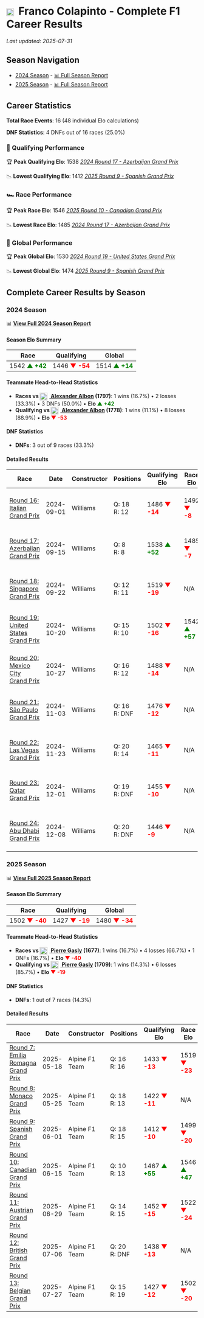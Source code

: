 # <img src="https://upload.wikimedia.org/wikipedia/commons/1/1a/Flag_of_Argentina.svg" alt="Argentina" width="20" height="auto" style="vertical-align: middle; margin-right: 5px;" onerror="this.outerHTML='🇦🇷'; this.style.marginRight='5px';"/> Franco Colapinto - Complete F1 Career Results

*Last updated: 2025-07-31*

## Season Navigation

- [2024 Season](#2024-season) - [📊 Full Season Report](../seasons/2024-season-report)
- [2025 Season](#2025-season) - [📊 Full Season Report](../seasons/2025-season-report)

## Career Statistics

**Total Race Events**: 16 (48 individual Elo calculations)

**DNF Statistics**: 4 DNFs out of 16 races (25.0%)

### 🏁 Qualifying Performance

🏆 **Peak Qualifying Elo**: 1538
   *[2024 Round 17 - Azerbaijan Grand Prix](../seasons/2024-season-report#round-17-azerbaijan-grand-prix)*

📉 **Lowest Qualifying Elo**: 1412
   *[2025 Round 9 - Spanish Grand Prix](../seasons/2025-season-report#round-9-spanish-grand-prix)*

### 🏎️ Race Performance

🏆 **Peak Race Elo**: 1546
   *[2025 Round 10 - Canadian Grand Prix](../seasons/2025-season-report#round-10-canadian-grand-prix)*

📉 **Lowest Race Elo**: 1485
   *[2024 Round 17 - Azerbaijan Grand Prix](../seasons/2024-season-report#round-17-azerbaijan-grand-prix)*

### 🌟 Global Performance

🏆 **Peak Global Elo**: 1530
   *[2024 Round 19 - United States Grand Prix](../seasons/2024-season-report#round-19-united-states-grand-prix)*

📉 **Lowest Global Elo**: 1474
   *[2025 Round 9 - Spanish Grand Prix](../seasons/2025-season-report#round-9-spanish-grand-prix)*


## Complete Career Results by Season

### 2024 Season

📊 **[View Full 2024 Season Report](../seasons/2024-season-report)**

#### Season Elo Summary

| Race | Qualifying | Global |
|------|------------|--------|
| 1542 **<span style="color: green;">▲ +42</span>** | 1446 **<span style="color: red;">▼ -54</span>** | 1514 **<span style="color: green;">▲ +14</span>** |

#### Teammate Head-to-Head Statistics

- **Races vs [<img src="https://upload.wikimedia.org/wikipedia/commons/a/a9/Flag_of_Thailand.svg" alt="Thailand" width="20" height="auto" style="vertical-align: middle; margin-right: 5px;" onerror="this.outerHTML='🇹🇭'; this.style.marginRight='5px';"/> Alexander Albon](alexander-albon) (1797)**: 1 wins (16.7%) • 2 losses (33.3%) • 3 DNFs (50.0%) • **Elo **<span style="color: green;">▲ +42</span>****
- **Qualifying vs [<img src="https://upload.wikimedia.org/wikipedia/commons/a/a9/Flag_of_Thailand.svg" alt="Thailand" width="20" height="auto" style="vertical-align: middle; margin-right: 5px;" onerror="this.outerHTML='🇹🇭'; this.style.marginRight='5px';"/> Alexander Albon](alexander-albon) (1778)**: 1 wins (11.1%) • 8 losses (88.9%) • **Elo **<span style="color: red;">▼ -53</span>****


#### DNF Statistics

- **DNFs**: 3 out of 9 races (33.3%)

#### Detailed Results

| Race | Date | Constructor | Positions | Qualifying Elo | Race Elo | Global Elo | Teammate |
|------|------|-------------|-----------|----------------|----------|------------|----------|
| [Round 16: Italian Grand Prix](../seasons/2024-season-report#round-16-italian-grand-prix) | 2024-09-01 | Williams | Q: 18<br/>R: 12 | 1486 **<span style="color: red;">▼ -14</span>** | 1492 **<span style="color: red;">▼ -8</span>** | 1490 **<span style="color: red;">▼ -10</span>** | [<img src="https://upload.wikimedia.org/wikipedia/commons/a/a9/Flag_of_Thailand.svg" alt="Thailand" width="20" height="auto" style="vertical-align: middle; margin-right: 5px;" onerror="this.outerHTML='🇹🇭'; this.style.marginRight='5px';"/> Alexander Albon](alexander-albon)<br/>Q: 9<br/>R: 9 |
| [Round 17: Azerbaijan Grand Prix](../seasons/2024-season-report#round-17-azerbaijan-grand-prix) | 2024-09-15 | Williams | Q: 8<br/>R: 8 | 1538 **<span style="color: green;">▲ +52</span>** | 1485 **<span style="color: red;">▼ -7</span>** | 1501 **<span style="color: green;">▲ +11</span>** | [<img src="https://upload.wikimedia.org/wikipedia/commons/a/a9/Flag_of_Thailand.svg" alt="Thailand" width="20" height="auto" style="vertical-align: middle; margin-right: 5px;" onerror="this.outerHTML='🇹🇭'; this.style.marginRight='5px';"/> Alexander Albon](alexander-albon)<br/>Q: 9<br/>R: 7 |
| [Round 18: Singapore Grand Prix](../seasons/2024-season-report#round-18-singapore-grand-prix) | 2024-09-22 | Williams | Q: 12<br/>R: 11 | 1519 **<span style="color: red;">▼ -19</span>** | N/A | 1495 **<span style="color: red;">▼ -6</span>** | [<img src="https://upload.wikimedia.org/wikipedia/commons/a/a9/Flag_of_Thailand.svg" alt="Thailand" width="20" height="auto" style="vertical-align: middle; margin-right: 5px;" onerror="this.outerHTML='🇹🇭'; this.style.marginRight='5px';"/> Alexander Albon](alexander-albon)<br/>Q: 11<br/>R: DNF |
| [Round 19: United States Grand Prix](../seasons/2024-season-report#round-19-united-states-grand-prix) | 2024-10-20 | Williams | Q: 15<br/>R: 10 | 1502 **<span style="color: red;">▼ -16</span>** | 1542 **<span style="color: green;">▲ +57</span>** | 1530 **<span style="color: green;">▲ +35</span>** | [<img src="https://upload.wikimedia.org/wikipedia/commons/a/a9/Flag_of_Thailand.svg" alt="Thailand" width="20" height="auto" style="vertical-align: middle; margin-right: 5px;" onerror="this.outerHTML='🇹🇭'; this.style.marginRight='5px';"/> Alexander Albon](alexander-albon)<br/>Q: 14<br/>R: 16 |
| [Round 20: Mexico City Grand Prix](../seasons/2024-season-report#round-20-mexico-city-grand-prix) | 2024-10-27 | Williams | Q: 16<br/>R: 12 | 1488 **<span style="color: red;">▼ -14</span>** | N/A | 1526 **<span style="color: red;">▼ -4</span>** | [<img src="https://upload.wikimedia.org/wikipedia/commons/a/a9/Flag_of_Thailand.svg" alt="Thailand" width="20" height="auto" style="vertical-align: middle; margin-right: 5px;" onerror="this.outerHTML='🇹🇭'; this.style.marginRight='5px';"/> Alexander Albon](alexander-albon)<br/>Q: 9<br/>R: DNF |
| [Round 21: São Paulo Grand Prix](../seasons/2024-season-report#round-21-so-paulo-grand-prix) | 2024-11-03 | Williams | Q: 16<br/>R: DNF | 1476 **<span style="color: red;">▼ -12</span>** | N/A | 1523 **<span style="color: red;">▼ -4</span>** | [<img src="https://upload.wikimedia.org/wikipedia/commons/a/a9/Flag_of_Thailand.svg" alt="Thailand" width="20" height="auto" style="vertical-align: middle; margin-right: 5px;" onerror="this.outerHTML='🇹🇭'; this.style.marginRight='5px';"/> Alexander Albon](alexander-albon)<br/>Q: 7<br/>R: DNF |
| [Round 22: Las Vegas Grand Prix](../seasons/2024-season-report#round-22-las-vegas-grand-prix) | 2024-11-23 | Williams | Q: 20<br/>R: 14 | 1465 **<span style="color: red;">▼ -11</span>** | N/A | 1519 **<span style="color: red;">▼ -3</span>** | [<img src="https://upload.wikimedia.org/wikipedia/commons/a/a9/Flag_of_Thailand.svg" alt="Thailand" width="20" height="auto" style="vertical-align: middle; margin-right: 5px;" onerror="this.outerHTML='🇹🇭'; this.style.marginRight='5px';"/> Alexander Albon](alexander-albon)<br/>Q: 17<br/>R: DNF |
| [Round 23: Qatar Grand Prix](../seasons/2024-season-report#round-23-qatar-grand-prix) | 2024-12-01 | Williams | Q: 19<br/>R: DNF | 1455 **<span style="color: red;">▼ -10</span>** | N/A | 1516 **<span style="color: red;">▼ -3</span>** | [<img src="https://upload.wikimedia.org/wikipedia/commons/a/a9/Flag_of_Thailand.svg" alt="Thailand" width="20" height="auto" style="vertical-align: middle; margin-right: 5px;" onerror="this.outerHTML='🇹🇭'; this.style.marginRight='5px';"/> Alexander Albon](alexander-albon)<br/>Q: 16<br/>R: 15 |
| [Round 24: Abu Dhabi Grand Prix](../seasons/2024-season-report#round-24-abu-dhabi-grand-prix) | 2024-12-08 | Williams | Q: 20<br/>R: DNF | 1446 **<span style="color: red;">▼ -9</span>** | N/A | 1514 **<span style="color: red;">▼ -3</span>** | [<img src="https://upload.wikimedia.org/wikipedia/commons/a/a9/Flag_of_Thailand.svg" alt="Thailand" width="20" height="auto" style="vertical-align: middle; margin-right: 5px;" onerror="this.outerHTML='🇹🇭'; this.style.marginRight='5px';"/> Alexander Albon](alexander-albon)<br/>Q: 18<br/>R: 11 |

### 2025 Season

📊 **[View Full 2025 Season Report](../seasons/2025-season-report)**

#### Season Elo Summary

| Race | Qualifying | Global |
|------|------------|--------|
| 1502 **<span style="color: red;">▼ -40</span>** | 1427 **<span style="color: red;">▼ -19</span>** | 1480 **<span style="color: red;">▼ -34</span>** |

#### Teammate Head-to-Head Statistics

- **Races vs [<img src="https://upload.wikimedia.org/wikipedia/commons/c/c3/Flag_of_France.svg" alt="France" width="20" height="auto" style="vertical-align: middle; margin-right: 5px;" onerror="this.outerHTML='🇫🇷'; this.style.marginRight='5px';"/> Pierre Gasly](pierre-gasly) (1677)**: 1 wins (16.7%) • 4 losses (66.7%) • 1 DNFs (16.7%) • **Elo **<span style="color: red;">▼ -40</span>****
- **Qualifying vs [<img src="https://upload.wikimedia.org/wikipedia/commons/c/c3/Flag_of_France.svg" alt="France" width="20" height="auto" style="vertical-align: middle; margin-right: 5px;" onerror="this.outerHTML='🇫🇷'; this.style.marginRight='5px';"/> Pierre Gasly](pierre-gasly) (1709)**: 1 wins (14.3%) • 6 losses (85.7%) • **Elo **<span style="color: red;">▼ -19</span>****


#### DNF Statistics

- **DNFs**: 1 out of 7 races (14.3%)

#### Detailed Results

| Race | Date | Constructor | Positions | Qualifying Elo | Race Elo | Global Elo | Teammate |
|------|------|-------------|-----------|----------------|----------|------------|----------|
| [Round 7: Emilia Romagna Grand Prix](../seasons/2025-season-report#round-7-emilia-romagna-grand-prix) | 2025-05-18 | Alpine F1 Team | Q: 16<br/>R: 16 | 1433 **<span style="color: red;">▼ -13</span>** | 1519 **<span style="color: red;">▼ -23</span>** | 1494 **<span style="color: red;">▼ -20</span>** | [<img src="https://upload.wikimedia.org/wikipedia/commons/c/c3/Flag_of_France.svg" alt="France" width="20" height="auto" style="vertical-align: middle; margin-right: 5px;" onerror="this.outerHTML='🇫🇷'; this.style.marginRight='5px';"/> Pierre Gasly](pierre-gasly)<br/>Q: 10<br/>R: 13 |
| [Round 8: Monaco Grand Prix](../seasons/2025-season-report#round-8-monaco-grand-prix) | 2025-05-25 | Alpine F1 Team | Q: 18<br/>R: 13 | 1422 **<span style="color: red;">▼ -11</span>** | N/A | 1491 **<span style="color: red;">▼ -3</span>** | [<img src="https://upload.wikimedia.org/wikipedia/commons/c/c3/Flag_of_France.svg" alt="France" width="20" height="auto" style="vertical-align: middle; margin-right: 5px;" onerror="this.outerHTML='🇫🇷'; this.style.marginRight='5px';"/> Pierre Gasly](pierre-gasly)<br/>Q: 17<br/>R: DNF |
| [Round 9: Spanish Grand Prix](../seasons/2025-season-report#round-9-spanish-grand-prix) | 2025-06-01 | Alpine F1 Team | Q: 18<br/>R: 15 | 1412 **<span style="color: red;">▼ -10</span>** | 1499 **<span style="color: red;">▼ -20</span>** | 1474 **<span style="color: red;">▼ -17</span>** | [<img src="https://upload.wikimedia.org/wikipedia/commons/c/c3/Flag_of_France.svg" alt="France" width="20" height="auto" style="vertical-align: middle; margin-right: 5px;" onerror="this.outerHTML='🇫🇷'; this.style.marginRight='5px';"/> Pierre Gasly](pierre-gasly)<br/>Q: 8<br/>R: 8 |
| [Round 10: Canadian Grand Prix](../seasons/2025-season-report#round-10-canadian-grand-prix) | 2025-06-15 | Alpine F1 Team | Q: 10<br/>R: 13 | 1467 **<span style="color: green;">▲ +55</span>** | 1546 **<span style="color: green;">▲ +47</span>** | 1523 **<span style="color: green;">▲ +49</span>** | [<img src="https://upload.wikimedia.org/wikipedia/commons/c/c3/Flag_of_France.svg" alt="France" width="20" height="auto" style="vertical-align: middle; margin-right: 5px;" onerror="this.outerHTML='🇫🇷'; this.style.marginRight='5px';"/> Pierre Gasly](pierre-gasly)<br/>Q: 20<br/>R: 15 |
| [Round 11: Austrian Grand Prix](../seasons/2025-season-report#round-11-austrian-grand-prix) | 2025-06-29 | Alpine F1 Team | Q: 14<br/>R: 15 | 1452 **<span style="color: red;">▼ -15</span>** | 1522 **<span style="color: red;">▼ -24</span>** | 1502 **<span style="color: red;">▼ -21</span>** | [<img src="https://upload.wikimedia.org/wikipedia/commons/c/c3/Flag_of_France.svg" alt="France" width="20" height="auto" style="vertical-align: middle; margin-right: 5px;" onerror="this.outerHTML='🇫🇷'; this.style.marginRight='5px';"/> Pierre Gasly](pierre-gasly)<br/>Q: 10<br/>R: 13 |
| [Round 12: British Grand Prix](../seasons/2025-season-report#round-12-british-grand-prix) | 2025-07-06 | Alpine F1 Team | Q: 20<br/>R: DNF | 1438 **<span style="color: red;">▼ -13</span>** | N/A | 1498 **<span style="color: red;">▼ -4</span>** | [<img src="https://upload.wikimedia.org/wikipedia/commons/c/c3/Flag_of_France.svg" alt="France" width="20" height="auto" style="vertical-align: middle; margin-right: 5px;" onerror="this.outerHTML='🇫🇷'; this.style.marginRight='5px';"/> Pierre Gasly](pierre-gasly)<br/>Q: 8<br/>R: 6 |
| [Round 13: Belgian Grand Prix](../seasons/2025-season-report#round-13-belgian-grand-prix) | 2025-07-27 | Alpine F1 Team | Q: 15<br/>R: 19 | 1427 **<span style="color: red;">▼ -12</span>** | 1502 **<span style="color: red;">▼ -20</span>** | 1480 **<span style="color: red;">▼ -18</span>** | [<img src="https://upload.wikimedia.org/wikipedia/commons/c/c3/Flag_of_France.svg" alt="France" width="20" height="auto" style="vertical-align: middle; margin-right: 5px;" onerror="this.outerHTML='🇫🇷'; this.style.marginRight='5px';"/> Pierre Gasly](pierre-gasly)<br/>Q: 13<br/>R: 10 |

